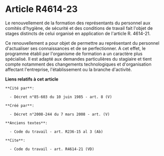 # Article R4614-23

Le renouvellement de la formation des représentants du personnel aux comités d'hygiène, de sécurité et des conditions de
travail fait l'objet de stages distincts de celui organisé en application de l'article R. 4614-21. 

Ce renouvellement a pour objet de permettre au représentant du personnel d'actualiser ses connaissances et de se
perfectionner. A cet effet, le programme établi par l'organisme de formation a un caractère plus spécialisé. Il est adapté
aux demandes particulières du stagiaire et tient compte notamment des changements technologiques et d'organisation affectant
l'entreprise, l'établissement ou la branche d'activité.

**Liens relatifs à cet article**

	**Cité par**:

	  - Décret n°85-603 du 10 juin 1985 - art. 8 (V)

	**Créé par**:

	  - Décret n°2008-244 du 7 mars 2008 - art. (V)

	**Anciens textes**:

	  - Code du travail - art. R236-15 al 3 (Ab)

	**Cite**:

	  - Code du travail - art. R4614-21 (VD)
